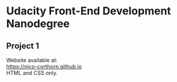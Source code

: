 # Udacity Front-End Development Nanodegree 

## Project 1

Website available at:  
https://nico-corthorn.github.io  
HTML and CSS only.
